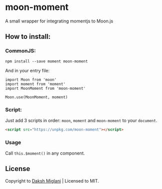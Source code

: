 # moon-moment
A small wrapper for integrating momentjs to Moon.js


## How to install:
### CommonJS:
```
npm install --save moment moon-moment
```

And in your entry file:
```
import Moon from 'moon'
import moment from 'moment'
import MoonMoment from 'moon-moment'

Moon.use(MoonMoment, moment)
```

### Script:
Just add 3 scripts in order: `moon`, `moment` and `moon-moment` to your `document`.
```html
<script src="https://unpkg.com/moon-moment"></script>
```

### Usage
Call `this.$moment()` in any component.


## License
Copyright to [Daksh Miglani](https://dak.sh) | Licensed to MIT. 
